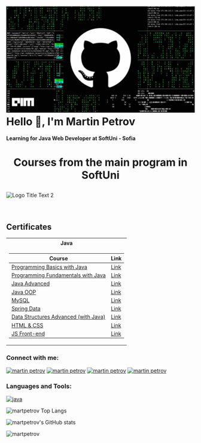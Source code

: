 ![alt text](./GitImage.jpg)
Hello 📢, I'm Martin Petrov
===========================

#### Learning for Java Web Developer at SoftUni - Sofia

# <p align="center"> Courses from the main program in SoftUni <p>

<img src = "https://upload.wikimedia.org/wikipedia/commons/7/76/Logo_Software_University_%28SoftUni%29_-_blue.png" text-align=center width="200" height="200" alt ="Logo Title Text 2"/>   

<br/>
<br/>
<br/>

<h2> Certificates </h2>

<table>

<tr>
  <th> Java </th>
</tr>

<tr>
<td>

| **Course**                                                            | **Link**                                                   |
| --------------------------------------------------------------------- | ---------------------------------------------------------- |
| <a href="https://softuni.bg/trainings/3510/programming-basics-with-java-october-2021"> Programming Basics with Java </a>           |                                                                                 <a href="https://softuni.bg/certificates/details/118532/5a25233a"> Link</a> |
| <a href="https://softuni.bg/trainings/3607/programming-fundamentals-with-java-january-2022">Programming Fundamentals with Java</a> |                                                                                 <a href="https://softuni.bg/certificates/details/129717/ccc28b50"> Link</a> |
| <a href="https://softuni.bg/trainings/3701/java-advanced-may-2022">Java Advanced</a>                                               |                                                                                  <a href="https://softuni.bg/certificates/details/136104/595fe6f0"> Link</a> |
| <a href="https://softuni.bg/trainings/3702/java-oop-june-2022"> Java OOP </a>|                                                                                                                                      <a href="https://softuni.bg/certificates/details/140773/8e8ea99c"> Link</a> |
| <a href="https://softuni.bg/trainings/3850/mysql-september-2022"> MySQL </a>       | <a href="https://softuni.bg/certificates/details/142518/9d4bf745"> Link</a> |
| <a href="https://softuni.bg/trainings/3852/spring-data-october-2022"> Spring Data </a>       |  <a href="https://softuni.bg/certificates/details/150193/a58042d1"> Link</a> 
| <a href="https://softuni.bg/trainings/3924/data-structures-advanced-with-java-december-2022"> Data Structures Advanced (with Java) </a>       |  <a href="https://softuni.bg/certificates/details/153749/6406dbd7"> Link</a> 
| <a href="https://softuni.bg/trainings/4239/html-and-css-september-2023"> HTML & CSS </a>       |  <a href="https://softuni.bg/certificates/details/190815/05360276"> Link</a> 
| <a href="https://softuni.bg/trainings/4240/js-front-end-october-2023"> JS Front-end </a>       |  <a href="https://softuni.bg/certificates/details/199176/76f4f69c"> Link</a> 
</td>


</tr>


</table>


### Connect with me:

[![martin petrov](https://img.shields.io/badge/LinkedIn-0077B5?style=for-the-badge&logo=linkedin&logoColor=white)](https://www.linkedin.com/in/martin-petrov-02383a221/) 
[![martin petrov](https://img.shields.io/badge/Facebook-1877F2?style=for-the-badge&logo=facebook&logoColor=white)](https://www.facebook.com/gm.petrov.1)
[![martin petrov](https://img.shields.io/badge/Gmail-D14836?style=for-the-badge&logo=gmail&logoColor=white)](mailto:Martinpetrow93@gmail.com)
[![martin petrov](https://img.shields.io/badge/-Hackerrank-2EC866?style=for-the-badge&logo=HackerRank&logoColor=white)](https://www.hackerrank.com/Martinpetrow93)


### Languages and Tools:

[![java](https://img.shields.io/badge/Java-ED8B00?style=for-the-badge&logo=java&logoColor=white)](https://www.java.com)

![martpetrov Top Langs](https://github-readme-stats.vercel.app/api/top-langs/?username=martpetrov&langs_count=8&theme=merko)
    
![martpetrov's GitHub stats](https://github-readme-stats.vercel.app/api?username=martpetrov&show_icons=true&theme=merko)


![martpetrov](https://github-profile-trophy.vercel.app/?username=martpetrov)




